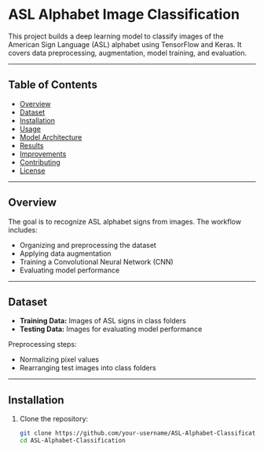 # ASL Alphabet Image Classification

This project builds a deep learning model to classify images of the American Sign Language (ASL) alphabet using TensorFlow and Keras. It covers data preprocessing, augmentation, model training, and evaluation.

---

## Table of Contents

- [Overview](#overview)
- [Dataset](#dataset)
- [Installation](#installation)
- [Usage](#usage)
- [Model Architecture](#model-architecture)
- [Results](#results)
- [Improvements](#improvements)
- [Contributing](#contributing)
- [License](#license)

---

## Overview

The goal is to recognize ASL alphabet signs from images. The workflow includes:
- Organizing and preprocessing the dataset
- Applying data augmentation
- Training a Convolutional Neural Network (CNN)
- Evaluating model performance

---

## Dataset

- **Training Data:** Images of ASL signs in class folders
- **Testing Data:** Images for evaluating model performance

Preprocessing steps:
- Normalizing pixel values
- Rearranging test images into class folders

---

## Installation

1. Clone the repository:
   ```bash
   git clone https://github.com/your-username/ASL-Alphabet-Classification.git
   cd ASL-Alphabet-Classification